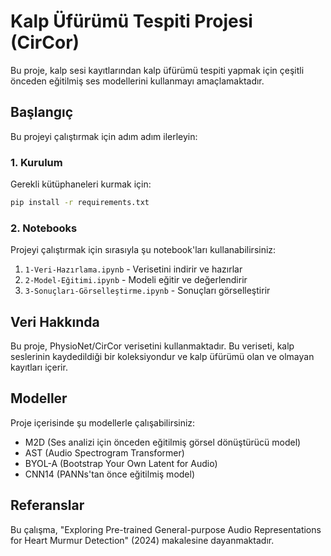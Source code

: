 # Kalp Üfürümü Tespiti Projesi (CirCor)

Bu proje, kalp sesi kayıtlarından kalp üfürümü tespiti yapmak için çeşitli önceden eğitilmiş ses modellerini kullanmayı amaçlamaktadır.

## Başlangıç

Bu projeyi çalıştırmak için adım adım ilerleyin:

### 1. Kurulum

Gerekli kütüphaneleri kurmak için:

```bash
pip install -r requirements.txt
```

### 2. Notebooks

Projeyi çalıştırmak için sırasıyla şu notebook'ları kullanabilirsiniz:

1. `1-Veri-Hazırlama.ipynb` - Verisetini indirir ve hazırlar
2. `2-Model-Eğitimi.ipynb` - Modeli eğitir ve değerlendirir
3. `3-Sonuçları-Görselleştirme.ipynb` - Sonuçları görselleştirir

## Veri Hakkında

Bu proje, PhysioNet/CirCor verisetini kullanmaktadır. Bu veriseti, kalp seslerinin kaydedildiği bir koleksiyondur ve kalp üfürümü olan ve olmayan kayıtları içerir.

## Modeller

Proje içerisinde şu modellerle çalışabilirsiniz:
- M2D (Ses analizi için önceden eğitilmiş görsel dönüştürücü model)
- AST (Audio Spectrogram Transformer)
- BYOL-A (Bootstrap Your Own Latent for Audio)
- CNN14 (PANNs'tan önce eğitilmiş model)

## Referanslar

Bu çalışma, "Exploring Pre-trained General-purpose Audio Representations for Heart Murmur Detection" (2024) makalesine dayanmaktadır. 